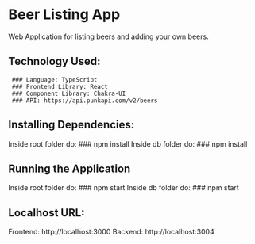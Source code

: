 # Beer Listing App
Web Application for listing beers and adding your own beers. 


## Technology Used:
     ### Language: TypeScript
     ### Frontend Library: React
     ### Component Library: Chakra-UI
     ### API: https://api.punkapi.com/v2/beers
     
## Installing Dependencies:
Inside root folder do: ### npm install
Inside db folder do: ### npm install

## Running the Application
Inside root folder do: ### npm start
Inside db folder do: ### npm start

## Localhost URL:
Frontend: http://localhost:3000
Backend: http://localhost:3004
